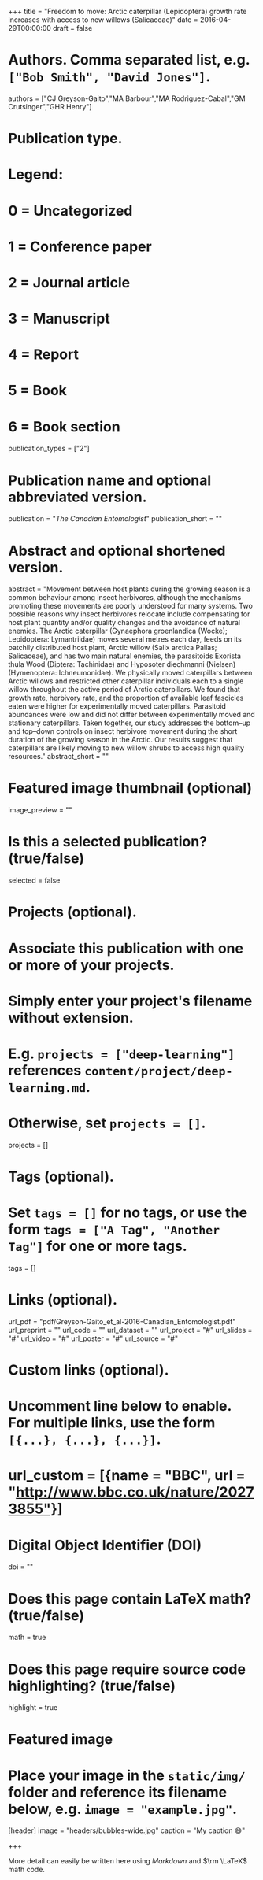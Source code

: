 +++
title = "Freedom to move: Arctic caterpillar (Lepidoptera) growth rate increases with access to new willows (Salicaceae)"
date = 2016-04-29T00:00:00
draft = false

# Authors. Comma separated list, e.g. `["Bob Smith", "David Jones"]`.
authors = ["CJ Greyson-Gaito","MA Barbour","MA Rodriguez-Cabal","GM Crutsinger","GHR Henry"]

# Publication type.
# Legend:
# 0 = Uncategorized
# 1 = Conference paper
# 2 = Journal article
# 3 = Manuscript
# 4 = Report
# 5 = Book
# 6 = Book section
publication_types = ["2"]

# Publication name and optional abbreviated version.
publication = "*The Canadian Entomologist*"
publication_short = ""

# Abstract and optional shortened version.
abstract = "Movement between host plants during the growing season is a common behaviour among insect herbivores, although the mechanisms promoting these movements are poorly understood for many systems. Two possible reasons why insect herbivores relocate include compensating for host plant quantity and/or quality changes and the avoidance of natural enemies. The Arctic caterpillar (Gynaephora groenlandica (Wocke); Lepidoptera: Lymantriidae) moves several metres each day, feeds on its patchily distributed host plant, Arctic willow (Salix arctica Pallas; Salicaceae), and has two main natural enemies, the parasitoids Exorista thula Wood (Diptera: Tachinidae) and Hyposoter diechmanni (Nielsen) (Hymenoptera: Ichneumonidae). We physically moved caterpillars between Arctic willows and restricted other caterpillar individuals each to a single willow throughout the active period of Arctic caterpillars. We found that growth rate, herbivory rate, and the proportion of available leaf fascicles eaten were higher for experimentally moved caterpillars. Parasitoid abundances were low and did not differ between experimentally moved and stationary caterpillars. Taken together, our study addresses the bottom–up and top–down controls on insect herbivore movement during the short duration of the growing season in the Arctic. Our results suggest that caterpillars are likely moving to new willow shrubs to access high quality resources."
abstract_short = ""

# Featured image thumbnail (optional)
image_preview = ""

# Is this a selected publication? (true/false)
selected = false

# Projects (optional).
#   Associate this publication with one or more of your projects.
#   Simply enter your project's filename without extension.
#   E.g. `projects = ["deep-learning"]` references `content/project/deep-learning.md`.
#   Otherwise, set `projects = []`.
projects = []

# Tags (optional).
#   Set `tags = []` for no tags, or use the form `tags = ["A Tag", "Another Tag"]` for one or more tags.
tags = []

# Links (optional).
url_pdf = "pdf/Greyson-Gaito_et_al-2016-Canadian_Entomologist.pdf"
url_preprint = ""
url_code = ""
url_dataset = ""
url_project = "#"
url_slides = "#"
url_video = "#"
url_poster = "#"
url_source = "#"

# Custom links (optional).
#   Uncomment line below to enable. For multiple links, use the form `[{...}, {...}, {...}]`.
# url_custom = [{name = "BBC", url = "http://www.bbc.co.uk/nature/20273855"}]


# Digital Object Identifier (DOI)
doi = ""

# Does this page contain LaTeX math? (true/false)
math = true

# Does this page require source code highlighting? (true/false)
highlight = true

# Featured image
# Place your image in the `static/img/` folder and reference its filename below, e.g. `image = "example.jpg"`.
[header]
image = "headers/bubbles-wide.jpg"
caption = "My caption :smile:"

+++

More detail can easily be written here using *Markdown* and $\rm \LaTeX$ math code.

